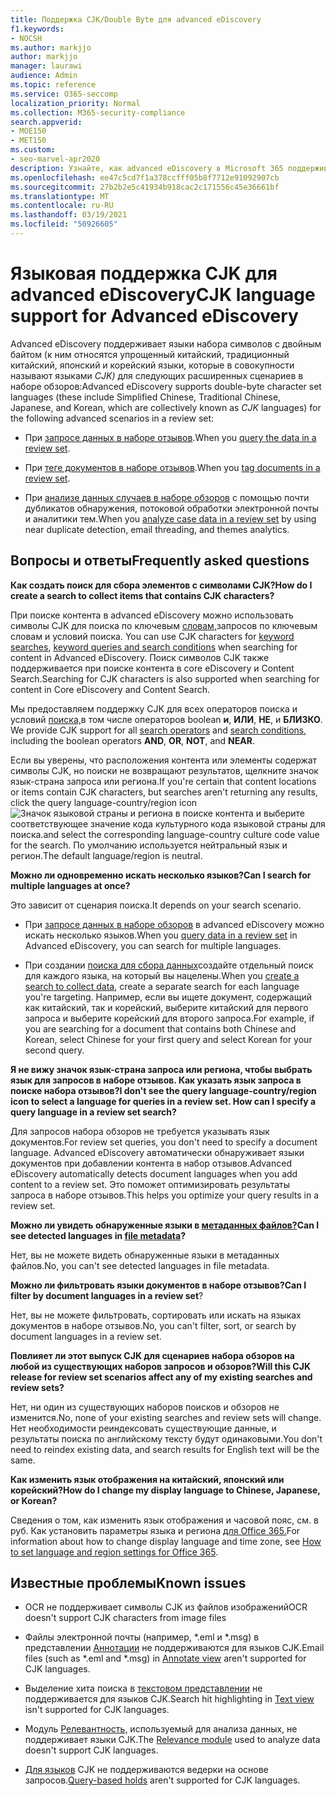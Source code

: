 ```yaml
---
title: Поддержка CJK/Double Byte для advanced eDiscovery
f1.keywords:
- NOCSH
ms.author: markjjo
author: markjjo
manager: laurawi
audience: Admin
ms.topic: reference
ms.service: O365-seccomp
localization_priority: Normal
ms.collection: M365-security-compliance
search.appverid:
- MOE150
- MET150
ms.custom:
- seo-marvel-apr2020
description: Узнайте, как advanced eDiscovery в Microsoft 365 поддерживает китайский, японский и корейский (CJK) языки, в которых используется набор символов с двойным байтом.
ms.openlocfilehash: ee47c5cd7f1a378ccfff05b8f7712e91092907cb
ms.sourcegitcommit: 27b2b2e5c41934b918cac2c171556c45e36661bf
ms.translationtype: MT
ms.contentlocale: ru-RU
ms.lasthandoff: 03/19/2021
ms.locfileid: "50926605"
---
```

# <a name="cjk-language-support-for-advanced-ediscovery"></a><span data-ttu-id="fcc41-103">Языковая поддержка CJK для advanced eDiscovery</span><span class="sxs-lookup"><span data-stu-id="fcc41-103">CJK language support for Advanced eDiscovery</span></span>

<span data-ttu-id="fcc41-104">Advanced eDiscovery поддерживает языки набора символов с двойным байтом (к ним относятся упрощенный китайский, традиционный китайский, японский и корейский языки, которые в совокупности называют языками *CJK)* для следующих расширенных сценариев в наборе обзоров:</span><span class="sxs-lookup"><span data-stu-id="fcc41-104">Advanced eDiscovery supports double-byte character set languages (these include Simplified Chinese, Traditional Chinese, Japanese, and Korean, which are collectively known as *CJK* languages) for the following advanced scenarios in a review set:</span></span>

- <span data-ttu-id="fcc41-105">При [запросе данных в наборе отзывов](review-set-search.md).</span><span class="sxs-lookup"><span data-stu-id="fcc41-105">When you [query the data in a review set](review-set-search.md).</span></span>

- <span data-ttu-id="fcc41-106">При [теге документов в наборе отзывов](tagging-documents.md).</span><span class="sxs-lookup"><span data-stu-id="fcc41-106">When you [tag documents in a review set](tagging-documents.md).</span></span>

- <span data-ttu-id="fcc41-107">При [анализе данных случаев в наборе обзоров](analyzing-data-in-review-set.md) с помощью почти дубликатов обнаружения, потоковой обработки электронной почты и аналитики тем.</span><span class="sxs-lookup"><span data-stu-id="fcc41-107">When you [analyze case data in a review set](analyzing-data-in-review-set.md) by using near duplicate detection, email threading, and themes analytics.</span></span>

## <a name="frequently-asked-questions"></a><span data-ttu-id="fcc41-108">Вопросы и ответы</span><span class="sxs-lookup"><span data-stu-id="fcc41-108">Frequently asked questions</span></span>

<span data-ttu-id="fcc41-109">**Как создать поиск для сбора элементов с символами CJK?**</span><span class="sxs-lookup"><span data-stu-id="fcc41-109">**How do I create a search to collect items that contains CJK characters?**</span></span>

<span data-ttu-id="fcc41-110">При поиске контента в advanced eDiscovery можно использовать символы CJK для поиска по ключевым [словам,](building-search-queries.md#keyword-searches)запросов по ключевым словам и условий поиска. [](keyword-queries-and-search-conditions.md)</span><span class="sxs-lookup"><span data-stu-id="fcc41-110">You can use CJK characters for [keyword searches](building-search-queries.md#keyword-searches), [keyword queries and search conditions](keyword-queries-and-search-conditions.md) when searching for content in Advanced eDiscovery.</span></span> <span data-ttu-id="fcc41-111">Поиск символов CJK также поддерживается при поиске контента в core eDiscovery и Content Search.</span><span class="sxs-lookup"><span data-stu-id="fcc41-111">Searching for CJK characters is also supported when searching for content in Core eDiscovery and Content Search.</span></span>

<span data-ttu-id="fcc41-112">Мы предоставляем поддержку CJK для всех операторов поиска и условий [поиска,](keyword-queries-and-search-conditions.md#search-conditions)в том числе операторов boolean **и**, **ИЛИ**, **НЕ**, и **БЛИЗКО**. [](keyword-queries-and-search-conditions.md#search-operators)</span><span class="sxs-lookup"><span data-stu-id="fcc41-112">We provide CJK support for all [search operators](keyword-queries-and-search-conditions.md#search-operators) and [search conditions](keyword-queries-and-search-conditions.md#search-conditions), including the boolean operators **AND**, **OR**, **NOT**, and **NEAR**.</span></span>

<span data-ttu-id="fcc41-113">Если вы уверены, что расположения контента или элементы содержат символы CJK, но поиски не возвращают результатов, щелкните значок язык-страна запроса или региона.</span><span class="sxs-lookup"><span data-stu-id="fcc41-113">If you're certain that content locations or items contain CJK characters, but searches aren't returning any results, click the query language-country/region icon</span></span> ![Значок языковой страны и региона в поиске контента](../media/8d4b60c8-e1f1-40f9-88ae-ee2a7eca0886.png) <span data-ttu-id="fcc41-115">и выберите соответствующее значение кода культурного кода языковой страны для поиска.</span><span class="sxs-lookup"><span data-stu-id="fcc41-115">and select the corresponding language-country culture code value for the search.</span></span> <span data-ttu-id="fcc41-116">По умолчанию используется нейтральный язык и регион.</span><span class="sxs-lookup"><span data-stu-id="fcc41-116">The default language/region is neutral.</span></span>

<span data-ttu-id="fcc41-117">**Можно ли одновременно искать несколько языков?**</span><span class="sxs-lookup"><span data-stu-id="fcc41-117">**Can I search for multiple languages at once?**</span></span>

<span data-ttu-id="fcc41-118">Это зависит от сценария поиска.</span><span class="sxs-lookup"><span data-stu-id="fcc41-118">It depends on your search scenario.</span></span>

- <span data-ttu-id="fcc41-119">При [запросе данных в наборе обзоров](review-set-search.md) в advanced eDiscovery можно искать несколько языков.</span><span class="sxs-lookup"><span data-stu-id="fcc41-119">When you [query data in a review set](review-set-search.md) in Advanced eDiscovery, you can search for multiple languages.</span></span>

- <span data-ttu-id="fcc41-120">При создании [поиска для сбора данных](create-search-to-collect-data.md)создайте отдельный поиск для каждого языка, на который вы нацелены.</span><span class="sxs-lookup"><span data-stu-id="fcc41-120">When you [create a search to collect data](create-search-to-collect-data.md), create a separate search for each language you're targeting.</span></span> <span data-ttu-id="fcc41-121">Например, если вы ищете документ, содержащий как китайский, так и корейский, выберите китайский для первого запроса и выберите корейский для второго запроса.</span><span class="sxs-lookup"><span data-stu-id="fcc41-121">For example, if you are searching for a document that contains both Chinese and Korean, select Chinese for your first query and select Korean for your second query.</span></span>

<span data-ttu-id="fcc41-122">**Я не вижу значок язык-страна запроса или региона, чтобы выбрать язык для запросов в наборе отзывов. Как указать язык запроса в поиске набора отзывов?**</span><span class="sxs-lookup"><span data-stu-id="fcc41-122">**I don't see the query language-country/region icon to select a language for queries in a review set. How can I specify a query language in a review set search?**</span></span>

<span data-ttu-id="fcc41-123">Для запросов набора обзоров не требуется указывать язык документов.</span><span class="sxs-lookup"><span data-stu-id="fcc41-123">For review set queries, you don't need to specify a document language.</span></span> <span data-ttu-id="fcc41-124">Advanced eDiscovery автоматически обнаруживает языки документов при добавлении контента в набор отзывов.</span><span class="sxs-lookup"><span data-stu-id="fcc41-124">Advanced eDiscovery automatically detects document languages when you add content to a review set.</span></span> <span data-ttu-id="fcc41-125">Это поможет оптимизировать результаты запроса в наборе отзывов.</span><span class="sxs-lookup"><span data-stu-id="fcc41-125">This helps you optimize your query results in a review set.</span></span>

<span data-ttu-id="fcc41-126">**Можно ли увидеть обнаруженные языки в [метаданных файлов?](view-documents-in-review-set.md#file-metadata)**</span><span class="sxs-lookup"><span data-stu-id="fcc41-126">**Can I see detected languages in [file metadata](view-documents-in-review-set.md#file-metadata)?**</span></span>

<span data-ttu-id="fcc41-127">Нет, вы не можете видеть обнаруженные языки в метаданных файлов.</span><span class="sxs-lookup"><span data-stu-id="fcc41-127">No, you can't see detected languages in file metadata.</span></span>

<span data-ttu-id="fcc41-128">**Можно ли фильтровать языки документов в наборе отзывов?**</span><span class="sxs-lookup"><span data-stu-id="fcc41-128">**Can I filter by document languages in a review set**?</span></span>

<span data-ttu-id="fcc41-129">Нет, вы не можете фильтровать, сортировать или искать на языках документов в наборе отзывов.</span><span class="sxs-lookup"><span data-stu-id="fcc41-129">No, you can't filter, sort, or search by document languages in a review set.</span></span>

<span data-ttu-id="fcc41-130">**Повлияет ли этот выпуск CJK для сценариев набора обзоров на любой из существующих наборов запросов и обзоров?**</span><span class="sxs-lookup"><span data-stu-id="fcc41-130">**Will this CJK release for review set scenarios affect any of my existing searches and review sets?**</span></span>

<span data-ttu-id="fcc41-131">Нет, ни один из существующих наборов поисков и обзоров не изменится.</span><span class="sxs-lookup"><span data-stu-id="fcc41-131">No, none of your existing searches and review sets will change.</span></span> <span data-ttu-id="fcc41-132">Нет необходимости реиндексовать существующие данные, и результаты поиска по английскому тексту будут одинаковыми.</span><span class="sxs-lookup"><span data-stu-id="fcc41-132">You don't need to reindex existing data, and search results for English text will be the same.</span></span>

<span data-ttu-id="fcc41-133">**Как изменить язык отображения на китайский, японский или корейский?**</span><span class="sxs-lookup"><span data-stu-id="fcc41-133">**How do I change my display language to Chinese, Japanese, or Korean?**</span></span>

<span data-ttu-id="fcc41-134">Сведения о том, как изменить язык отображения и часовой пояс, см. в руб. Как установить параметры языка и региона [для Office 365.](/office365/troubleshoot/access-management/set-language-and-region)</span><span class="sxs-lookup"><span data-stu-id="fcc41-134">For information about how to change display language and time zone, see [How to set language and region settings for Office 365](/office365/troubleshoot/access-management/set-language-and-region).</span></span>

## <a name="known-issues"></a><span data-ttu-id="fcc41-135">Известные проблемы</span><span class="sxs-lookup"><span data-stu-id="fcc41-135">Known issues</span></span>

- <span data-ttu-id="fcc41-136">OCR не поддерживает символы CJK из файлов изображений</span><span class="sxs-lookup"><span data-stu-id="fcc41-136">OCR doesn't support CJK characters from image files</span></span>

- <span data-ttu-id="fcc41-137">Файлы электронной почты (например, \*.eml и \*.msg) в представлении [Аннотации](view-documents-in-review-set.md#annotate-view) не поддерживаются для языков CJK.</span><span class="sxs-lookup"><span data-stu-id="fcc41-137">Email files (such as \*.eml and \*.msg) in [Annotate view](view-documents-in-review-set.md#annotate-view) aren't supported for CJK languages.</span></span>

- <span data-ttu-id="fcc41-138">Выделение хита поиска в [текстовом представлении](view-documents-in-review-set.md#text-view) не поддерживается для языков CJK.</span><span class="sxs-lookup"><span data-stu-id="fcc41-138">Search hit highlighting in [Text view](view-documents-in-review-set.md#text-view) isn't supported for CJK languages.</span></span>

- <span data-ttu-id="fcc41-139">Модуль [Релевантность,](using-relevance.md) используемый для анализа данных, не поддерживает языки CJK.</span><span class="sxs-lookup"><span data-stu-id="fcc41-139">The [Relevance module](using-relevance.md) used to analyze data doesn't support CJK languages.</span></span>

- <span data-ttu-id="fcc41-140">[Для языков](managing-holds.md#manage-non-custodial-holds) CJK не поддерживаются ведерки на основе запросов.</span><span class="sxs-lookup"><span data-stu-id="fcc41-140">[Query-based holds](managing-holds.md#manage-non-custodial-holds) aren't supported for CJK languages.</span></span>